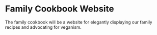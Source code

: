 # Family Cookbook Website

The family cookbook will be a website for elegantly displaying our family recipes and advocating for veganism.
